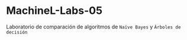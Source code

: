 # MachineL-Labs-05
Laboratorio de comparación de algoritmos de `Naïve Bayes` y `Árboles de decisión`
